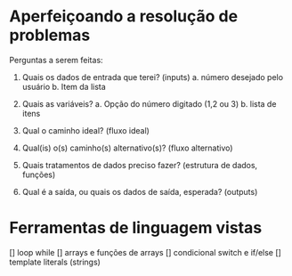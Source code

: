 # Aperfeiçoando a resolução de problemas

Perguntas a serem feitas:

1. Quais os dados de entrada que terei? (inputs)
  a. número desejado pelo usuário
  b. Item da lista

2. Quais as variáveis?
  a. Opção do número digitado (1,2 ou 3)
  b. lista de itens

3. Qual o caminho ideal? (fluxo ideal)
4. Qual(is) o(s) caminho(s) alternativo(s)? (fluxo alternativo)
5. Quais tratamentos de dados preciso fazer? (estrutura de dados, funções)
6. Qual é a saída, ou quais os dados de saída, esperada? (outputs)

# Ferramentas de linguagem vistas

[] loop while
[] arrays e funções de arrays
[] condicional switch e if/else
[] template literals (strings)